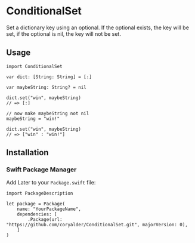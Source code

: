 
# ConditionalSet

Set a dictionary key using an optional. If the optional exists, the key will be set, if the optional is nil, the key will not be set.

## Usage

    import ConditionalSet
    
    var dict: [String: String] = [:]
    
    var maybeString: String? = nil
    
    dict.set("win", maybeString)
    // => [:]
    
    // now make maybeString not nil
    maybeString = "win!"
    
    dict.set("win", maybeString)
    // => ["win" : "win!"]

## Installation

### Swift Package Manager

Add Later to your `Package.swift` file:

    import PackageDescription

    let package = Package(
        name: "YourPackageName",
        dependencies: [
            .Package(url: "https://github.com/coryalder/ConditionalSet.git", majorVersion: 0),
        ]
    )










